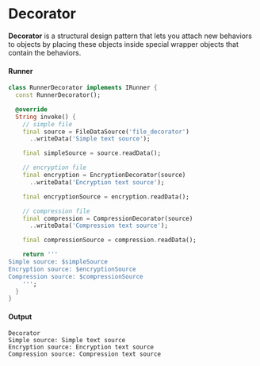 Decorator
===

**Decorator** is a structural design pattern that lets you attach new behaviors to objects by
placing these objects inside special wrapper objects that contain the behaviors.

#### Runner

```dart
class RunnerDecorator implements IRunner {
  const RunnerDecorator();

  @override
  String invoke() {
    // simple file
    final source = FileDataSource('file_decorator')
      ..writeData('Simple text source');

    final simpleSource = source.readData();

    // encryption file
    final encryption = EncryptionDecorator(source)
      ..writeData('Encryption text source');

    final encryptionSource = encryption.readData();

    // compression file
    final compression = CompressionDecorator(source)
      ..writeData('Compression text source');

    final compressionSource = compression.readData();

    return '''
Simple source: $simpleSource
Encryption source: $encryptionSource
Compression source: $compressionSource
    ''';
  }
}
```

#### Output

```shell
Decorator
Simple source: Simple text source
Encryption source: Encryption text source
Compression source: Compression text source
```